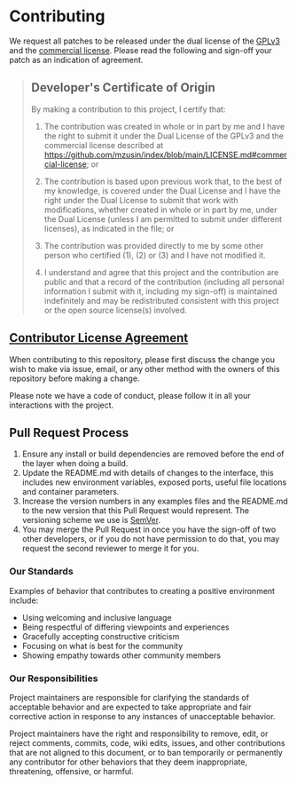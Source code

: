 # Contributing

We request all patches to be released under the dual license
of the [GPLv3](https://www.gnu.org/licenses/gpl-3.0.html) and the [commercial license](https://github.com/mzusin/index/blob/main/LICENSE.md#commercial-license). Please read the following and
sign-off your patch as an indication of agreement.

> ## Developer's Certificate of Origin
>
> By making a contribution to this project, I certify that:
>
>  1. The contribution was created in whole or in part by me and I
>     have the right to submit it under the Dual License of the GPLv3
>     and the commercial license described at https://github.com/mzusin/index/blob/main/LICENSE.md#commercial-license; or
>
>  2. The contribution is based upon previous work that, to the best
>     of my knowledge, is covered under the Dual License and I
>     have the right under the Dual License to submit that work with
>     modifications, whether created in whole or in part by me, under
>     the Dual License (unless I am permitted to submit under
>     different licenses), as indicated in the file; or
>
>  3. The contribution was provided directly to me by some other
>     person who certified (1), (2) or (3) and I have not modified it.
>
>  4. I understand and agree that this project and the contribution
>     are public and that a record of the contribution (including all
>     personal information I submit with it, including my sign-off) is
>     maintained indefinitely and may be redistributed consistent with
>     this project or the open source license(s) involved.

[Contributor License Agreement](https://gist.github.com/mzusin/6feecccf5abf8deb3c67dd78fab54e09)
-------------------------------------------------------------------

When contributing to this repository, please first discuss the change you wish to make via issue,
email, or any other method with the owners of this repository before making a change.

Please note we have a code of conduct, please follow it in all your interactions with the project.

## Pull Request Process

1. Ensure any install or build dependencies are removed before the end of the layer when doing a
   build.
2. Update the README.md with details of changes to the interface, this includes new environment
   variables, exposed ports, useful file locations and container parameters.
3. Increase the version numbers in any examples files and the README.md to the new version that this
   Pull Request would represent. The versioning scheme we use is [SemVer](http://semver.org/).
4. You may merge the Pull Request in once you have the sign-off of two other developers, or if you
   do not have permission to do that, you may request the second reviewer to merge it for you.

### Our Standards

Examples of behavior that contributes to creating a positive environment
include:

* Using welcoming and inclusive language
* Being respectful of differing viewpoints and experiences
* Gracefully accepting constructive criticism
* Focusing on what is best for the community
* Showing empathy towards other community members

### Our Responsibilities

Project maintainers are responsible for clarifying the standards of acceptable
behavior and are expected to take appropriate and fair corrective action in
response to any instances of unacceptable behavior.

Project maintainers have the right and responsibility to remove, edit, or
reject comments, commits, code, wiki edits, issues, and other contributions
that are not aligned to this document, or to ban temporarily or
permanently any contributor for other behaviors that they deem inappropriate,
threatening, offensive, or harmful.

